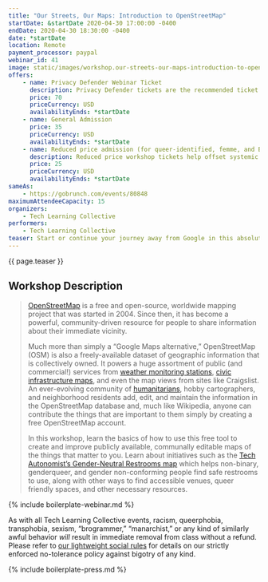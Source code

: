 ```yaml
---
title: "Our Streets, Our Maps: Introduction to OpenStreetMap"
startDate: &startDate 2020-04-30 17:00:00 -0400
endDate: 2020-04-30 18:30:00 -0400
date: *startDate
location: Remote
payment_processor: paypal
webinar_id: 41
image: static/images/workshop.our-streets-our-maps-introduction-to-openstreetmap.rectangle.jpg
offers:
    - name: Privacy Defender Webinar Ticket
      description: Privacy Defender tickets are the recommended ticket type for those who can afford to help fund the digital security and online privacy advocacy communities with their financial resources, are attending the workshop with the support of their employers or other backers, or have other resources available to them. Purchasing tickets at this level makes it possible for us to offer reduced price tickets to those in need.
      price: 70
      priceCurrency: USD
      availabilityEnds: *startDate
    - name: General Admission
      price: 35
      priceCurrency: USD
      availabilityEnds: *startDate
    - name: Reduced price admission (for queer-identified, femme, and BIPOC people)
      description: Reduced price workshop tickets help offset systemic biases prevalent in society and in the technology sector especially.
      price: 25
      priceCurrency: USD
      availabilityEnds: *startDate
sameAs:
    - https://gobrunch.com/events/80848
maximumAttendeeCapacity: 15
organizers:
    - Tech Learning Collective
performers:
    - Tech Learning Collective
teaser: Start or continue your journey away from Google in this absolute beginner&rsquo;s guide to the OpenStreetMap, a free, worldwide mapping project. Learn how to add information to the map, such as your own business or your favorite lunch spot, as well as how to use the map to find points of interest added by others. OpenStreetMap has been used by humanitarian efforts all over the world, but it&rsquo;s also useful for more everyday tasks like finding gender-neutral restrooms, vegan-only restaurants, and more. In this workshop, you&rsquo;ll see all these use cases in action, and even become familiar with the basics of Geographic Information Systems (GIS) concepts that you can use in other location-based projects.
---
```


{{ page.teaser }}

## Workshop Description

> [OpenStreetMap](https://openstreetmap.org/about) is a free and open-source, worldwide mapping project that was started in 2004. Since
then, it has become a powerful, community-driven resource for people to share information about their immediate vicinity.
>
> Much more than simply a &ldquo;Google Maps alternative,&rdquo; OpenStreetMap (OSM) is also a freely-available dataset of geographic information that is collectively owned. It powers a huge assortment of public (and commercial!) services from [weather monitoring stations](https://openweathermap.org/), [civic infrastructure maps](https://openinframap.org/), and even the map views from sites like Craigslist. An ever-evolving community of [humanitarians](https://www.hotosm.org/), hobby cartographers, and neighborhood residents add, edit, and maintain the information in the OpenStreetMap database and, much like Wikipedia, anyone can contribute the things that are important to them simply by creating a free OpenStreetMap account.
>
> In this workshop, learn the basics of how to use this free tool to create and improve publicly available, communally editable maps of the things that matter to you. Learn about initiatives such as the [Tech Autonomist&rsquo;s Gender-Neutral Restrooms map](https://tech-autonomy.com/maps#gender-neutral-restrooms) which helps non-binary, genderqueer, and gender non-conforming people find safe restrooms to use, along with other ways to find accessible venues, queer friendly spaces, and other necessary resources.

{% include boilerplate-webinar.md %}

As with all Tech Learning Collective events, racism, queerphobia, transphobia, sexism, &ldquo;brogrammer,&rdquo; &ldquo;manarchist,&rdquo; or any kind of similarly awful behavior *will* result in immediate removal from class without a refund. Please refer to [our lightweight social rules](https://github.com/AnarchoTechNYC/meta/wiki/Social-rules) for details on our strictly enforced no-tolerance policy against bigotry of any kind.

{% include boilerplate-press.md %}

